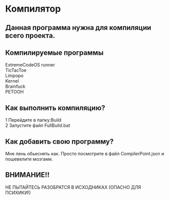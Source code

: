 # Компилятор

## Данная программа нужна для компиляции всего проекта.

## Компилируемые программы

ExtremeCodeOS runner <br>
TicTacToe <br>
Limpopo <br>
Kernel <br>
Brainfuck <br>
PETOOH <br>

## Как выполнить компиляцию?

1 Перейдите в папку:Build<br>
2 Запустите файл FullBuild.bat

## Как добавить свою программу?

Мне лень обьеснять как. Просто посмотрите в файл CompilerPoint.json и пошевелите мозгами.

## ВНИМАНИЕ!!
НЕ ПЫТАЙТЕСЬ РАЗОБРАТСЯ В ИСХОДНИКАХ (ОПАСНО ДЛЯ ПСИХИКИ!)
